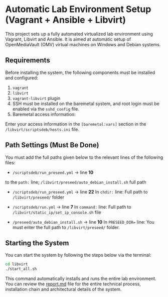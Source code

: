 # Automatic Lab Environment Setup (Vagrant + Ansible + Libvirt)

This project sets up a fully automated virtualized lab environment using Vagrant, Libvirt and Ansible. It is aimed at automatic setup of OpenMediaVault (OMV) virtual machines on Windows and Debian systems.

## Requirements

Before installing the system, the following components must be installed and configured:

1. `vagrant`
2. `libvirt`
3. `vagrant-libvirt` plugin
4. SSH must be installed on the baremetal system, and root login must be enabled via the `sshd_config` file.
5. Baremetal access information:

Enter your access information in the `[baremetal:vars]` section in the `/libvirt/scriptsdeb/hosts.ini` file.


## Path Settings (Must Be Done)

You must add the full paths given below to the relevant lines of the following files:

- `/scriptsdeb/run_preseed.yml` → line **10**

to the `path:` line;
`/libvirt/preseed/auto_debian_install.sh` full path

- `/scriptsdeb/run_preseed.yml` → line **22**
In `chdir:` line:
Full path to `/libvirt/preseed/` folder

- `/scriptsdeb/run.yml` → line **7**
In `command:` line:
Full path to `/libvirt/static_ip/set_ip_console.sh` file

- `/preseed/auto_debian_install.sh` → line **10**
In `PRESEED_DIR=` line:
You must enter the full path to `/libvirt/preseed/` folder.

## Starting the System

You can start the system by following the steps below via the terminal:

```bash
cd libvirt
./start_all.sh
```
This command automatically installs and runs the entire lab environment. You can review the [report.md](https://github.com/ReqwerT/labfortasks/blob/main/report.md) file for the entire technical process, installation chain and architectural details of the system.
